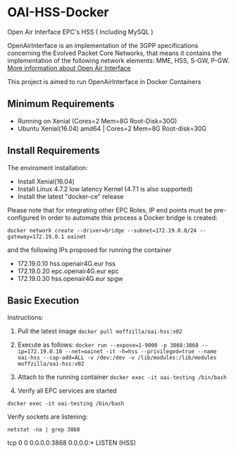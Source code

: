 # OAI-HSS-Docker
Open Air Interface EPC's HSS ( Including MySQL )

OpenAirInterface is an implementation of the 3GPP specifications concerning the Evolved Packet Core Networks, that means it contains the implementation of the following network elements: MME, HSS, S-GW, P-GW. 
[More information about Open Air Interface](https://gitlab.eurecom.fr/oai/openair-cn)

This project is aimed to run OpenAirInterface  in Docker Containers

## Minimum Requirements

- Running on Xenial (Cores=2 Mem=8G Root-Disk=30G)
- Ubuntu Xenial(16.04) amd64 | Cores=2 Mem=8G Root-disk=30G

## Install Requirements

The enviroment installation:

- Install Xenial(16.04) 
- Install Linux 4.7.2 low latency Kernel (4.7.1 is also supported)
- Install the latest "docker-ce" release 

Please note that for integrating other EPC Roles, IP end points must be pre-configured
In order to automate this process a Docker bridge is created:

`docker network create --driver=bridge --subnet=172.19.0.0/24 --gateway=172.19.0.1 oainet`

and the following IPs proposed for running the container

- 172.19.0.10 hss.openair4G.eur hss
- 172.19.0.20 epc.openair4G.eur epc
- 172.19.0.30 hss.openair4G.eur spgw

## Basic Execution

Instructions:
1) Pull the latest image
`docker pull moffzilla/oai-hss:v02`

2) Execute as follows:
`docker run --expose=1-9000 -p 3868:3868 --ip=172.19.0.10 --net=oainet -it -h=hss --privileged=true --name oai-hss --cap-add=ALL -v /dev:/dev -v /lib/modules:/lib/modules moffzilla/oai-hss:v02`

3) Attach to the running container
`docker exec -it oai-testing /bin/bash`

4) Verify all EPC services are started

`docker exec -it oai-testing /bin/bash`

Verify sockets are listening:

`netstat -na | grep 3868`

tcp        0      0 0.0.0.0:3868            0.0.0.0:*               LISTEN    (HSS)



